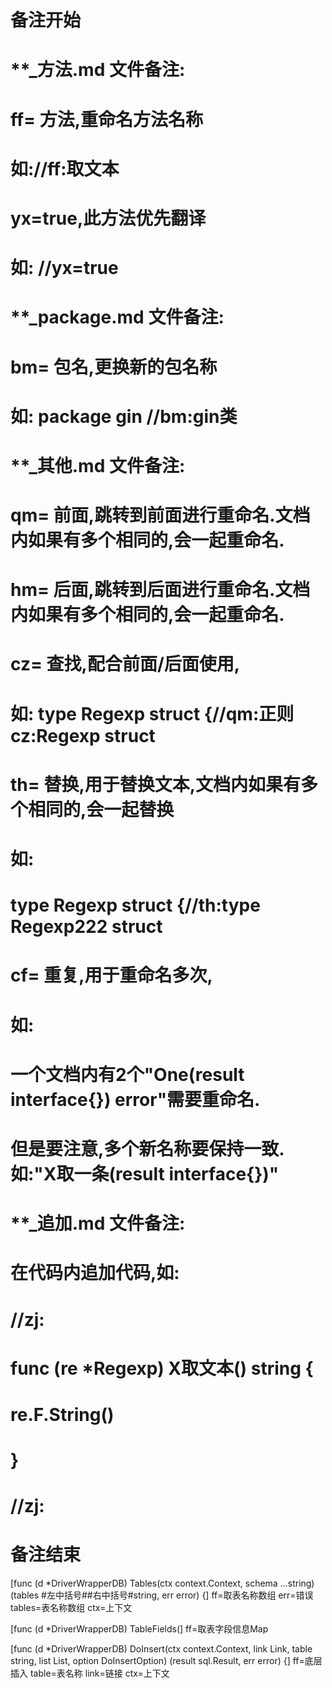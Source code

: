 # 备注开始
# **_方法.md 文件备注:
# ff= 方法,重命名方法名称
# 如://ff:取文本
#
# yx=true,此方法优先翻译
# 如: //yx=true


# **_package.md 文件备注:
# bm= 包名,更换新的包名称 
# 如: package gin //bm:gin类


# **_其他.md 文件备注:
# qm= 前面,跳转到前面进行重命名.文档内如果有多个相同的,会一起重命名.
# hm= 后面,跳转到后面进行重命名.文档内如果有多个相同的,会一起重命名.
# cz= 查找,配合前面/后面使用,
# 如: type Regexp struct {//qm:正则 cz:Regexp struct
#
# th= 替换,用于替换文本,文档内如果有多个相同的,会一起替换
# 如:
# type Regexp struct {//th:type Regexp222 struct
#
# cf= 重复,用于重命名多次,
# 如: 
# 一个文档内有2个"One(result interface{}) error"需要重命名.
# 但是要注意,多个新名称要保持一致. 如:"X取一条(result interface{})"


# **_追加.md 文件备注:
# 在代码内追加代码,如:
# //zj:
# func (re *Regexp) X取文本() string { 
#    re.F.String()
# }
# //zj:
# 备注结束

[func (d *DriverWrapperDB) Tables(ctx context.Context, schema ...string) (tables #左中括号##右中括号#string, err error) {]
ff=取表名称数组
err=错误
tables=表名称数组
ctx=上下文

[func (d *DriverWrapperDB) TableFields(]
ff=取表字段信息Map

[func (d *DriverWrapperDB) DoInsert(ctx context.Context, link Link, table string, list List, option DoInsertOption) (result sql.Result, err error) {]
ff=底层插入
table=表名称
link=链接
ctx=上下文
